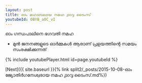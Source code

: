 ```yaml
---
layout: post
title: ഓം മഹാബലായ നമഹ ൧൦൮ ടൈംസ്
youtubeId: 0BYB_a0C_vI
---
```

 
 
 ഓം ഗന്ധപാലിനെ ഭഗവതി നമഹ 
 
 -  മുൻ ജനനങ്ങളുടെ ഓർമ്മകൾ ആരാണ് പ്രളയത്തിന്റെ സമയം സംരക്ഷിക്കുന്നത് 
 
  
 
  
 
 
 
 
 
 


{% include youtubePlayer.html id=page.youtubeId %}
 
[Next]({{ site.baseurl }}{% link  split2/_posts/2015-10-08-ഓം ജ്യോതിർഗനേശ്വരായ നമഹ ൧൦൮ ടൈംസ്.md%})
 
